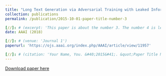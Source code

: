 ```yaml
---
title: "Long Text Generation via Adversarial Training with Leaked Information"
collection: publications
permalink: /publication/2015-10-01-paper-title-number-3

[//]: # (excerpt: 'This paper is about the number 3. The number 4 is left for future work.')
date: AAAI (2018)

[//]: # (venue: 'Journal 1')
paperurl: 'https://ojs.aaai.org/index.php/AAAI/article/view/11957'

[//]: # (citation: 'Your Name, You. &#40;2015&#41;. &quot;Paper Title Number 3.&quot; <i>Journal 1</i>. 1&#40;3&#41;.')
---
```


[//]: # (This paper is about the number 3. The number 4 is left for future work.)

[Download paper here](http://academicpages.github.io/files/paper3.pdf)

[//]: # (Recommended citation: Your Name, You. &#40;2015&#41;. "Paper Title Number 3." <i>Journal 1</i>. 1&#40;3&#41;.)